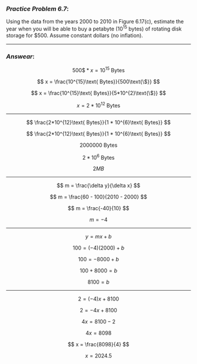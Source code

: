 ### ***Practice Problem 6.7***:  
Using the data from the years 2000 to 2010 in Figure 6.17(c), estimate the year when you will be able to buy a petabyte (10<sup>15</sup> bytes) of rotating disk storage for $500. Assume constant dollars (no inﬂation).

---  

### ***Answear***:  
$$ 500\text{\$} * x = 10^{15}\text{ Bytes} $$  

$$ x = \frac{10^{15}\text{ Bytes}}{500\text{\$}} $$  

$$ x = \frac{10^{15}\text{ Bytes}}{5*10^{2}\text{\$}} $$  

$$ x = 2*10^{12}\text{ Bytes} $$  

---  

$$ \frac{2*10^{12}\text{ Bytes}}{1 * 10^{6}\text{ Bytes}}  $$  

$$ \frac{2*10^{12}\text{ Bytes}}{1 * 10^{6}\text{ Bytes}}  $$  

$$ 2000000\text{ Bytes}  $$  

$$ 2 * 10^{6}\text{ Bytes}  $$  

$$ 2 { MB}  $$  

---  

$$ m = \frac{\delta y}{\delta x} $$  

$$ m = \frac{60 - 100}{2010 - 2000} $$  

$$ m = \frac{-40}{10} $$  

$$ m = -4 $$  

---  

$$ y = mx + b $$  

$$ 100 = (-4)(2000) + b $$  

$$ 100 = -8000 + b $$  

$$ 100 + 8000 = b $$  

$$ 8100 = b $$  

---  

$$ 2 = (-4)x + 8100 $$  

$$ 2 = -4x + 8100 $$  

$$ 4x = 8100 - 2 $$  

$$ 4x = 8098 $$  

$$ x = \frac{8098}{4} $$  

$$ x = 2024.5 $$
